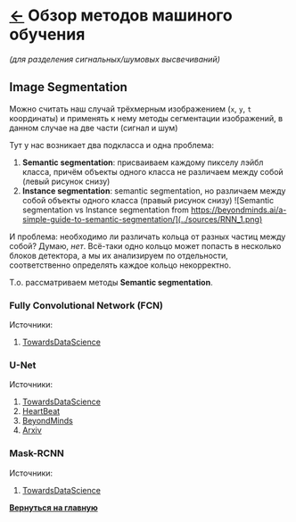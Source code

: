 # [←](Home.md) Обзор методов машиного обучения
*(для разделения сигнальных/шумовых высвечиваний)*

## Image Segmentation
Можно считать наш случай трёхмерным изображением (`x`, `y`, `t` координаты) и применять к нему методы сегментации изображений, в данном случае на две части (сигнал и шум)

Тут у нас возникает два подкласса и одна проблема:
1. **Semantic segmentation**: присваиваем каждому пикселу лэйбл класса, причём объекты одного класса не различаем между собой (левый рисунок снизу)
1. **Instance segmentation**: semantic segmentation, но различаем между собой объекты одного класса (правый рисунок снизу)
![Semantic segmentation vs Instance segmentation from https://beyondminds.ai/a-simple-guide-to-semantic-segmentation/](../sources/RNN_1.png)

И проблема: необходимо ли различать кольца от разных частиц между собой?
Думаю, *нет*.
Всё-таки одно кольцо может попасть в несколько блоков детектора, а мы их анализируем по отдельности, соответственно определять каждое кольцо некорректно.

Т.о. рассматриваем методы **Semantic segmentation**.

### Fully Convolutional Network (FCN)

Источники:
1. [TowardsDataScience](https://towardsdatascience.com/semantic-segmentation-popular-architectures-dff0a75f39d0)

### U-Net

Источники:
1. [TowardsDataScience](https://towardsdatascience.com/semantic-segmentation-popular-architectures-dff0a75f39d0)
1. [HeartBeat](https://heartbeat.fritz.ai/a-2019-guide-to-semantic-segmentation-ca8242f5a7fc)
1. [BeyondMinds](https://beyondminds.ai/a-simple-guide-to-semantic-segmentation/)
1. [Arxiv](https://arxiv.org/abs/1505.04597)

### Mask-RCNN

Источники:
1. [TowardsDataScience](https://towardsdatascience.com/semantic-segmentation-popular-architectures-dff0a75f39d0)


[**Вернуться на главную**](Home.md)